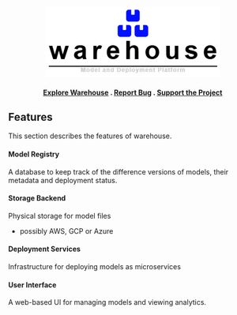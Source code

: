 <div align="center">


<img src="docs/logo.png"/> <br/>

#### [Explore Warehouse](https://github.com/hyperliskdev/warehouse/wiki) . [Report Bug](https://github.com/hyperliskdev/warehouse/issues/new?assignees=&labels=&projects=&template=bug_report.md&title=) . [Support the Project](https://github.com/sponsors/hyperliskdev)

</div>


## Features

This section describes the features of warehouse.

#### Model Registry
A database to keep track of the difference versions of models, their metadata and deployment status.

#### Storage Backend
Physical storage for model files
- possibly AWS, GCP or Azure

#### Deployment Services
Infrastructure for deploying models as microservices

#### User Interface
A web-based UI for managing models and viewing analytics.


